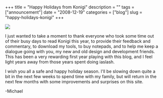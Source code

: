 +++
title = "Happy Holidays from Konigi"
description = ""
tags = ["announcement"]
date = "2008-12-19"
categories = ["blog"]
slug = "happy-holidays-konigi"
+++



  <div class="notebook-screenshot"><img src="http://media.konigi.com/notebook/happy-holidays-from-konigi.jpg" class="notebook-image" /></div><p>I just wanted to take a moment to thank everyone who took some time out of their busy days to read Konigi this year, to provide their feedback and commentary, to download my tools, to buy notepads, and to help me keep a dialogue going with you, my new and old design and development friends. This has been a very rewarding first year playing with this blog, and I feel light years away from those years spent doing iaslash.</p>
<p>I wish you all a safe and happy holiday season. I'll be slowing down quite a bit in the next few weeks to spend time with my family, but will return in the next few months with some improvements and surprises on this site. </p>
<p>-Michael</p>
    
  
